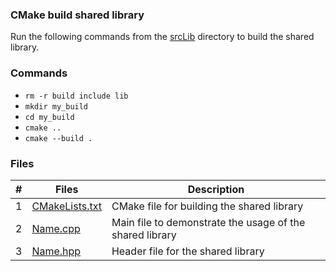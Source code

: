 ### CMake build shared library

Run the following commands from the [srcLib](../srcLib) directory to build the shared library.

### Commands 

- `rm -r build include lib`
- `mkdir my_build`
- `cd my_build`
- `cmake ..`
- `cmake --build .`

### Files

|   #   | Files                             | Description                                                              |
| :---: | --------------------------------  |--------------------------------------------------------------------------|
|   1   | [CMakeLists.txt](CMakeLists.txt)  | CMake file for building the shared library                               |
|   2   | [Name.cpp](Name.cpp)              | Main file to demonstrate the usage of the shared library                 |
|   3   | [Name.hpp](Name.hpp)              | Header file for the shared library                                       |